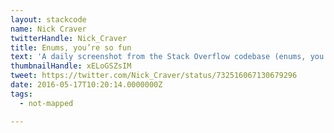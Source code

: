 ```yaml
---
layout: stackcode
name: Nick Craver
twitterHandle: Nick_Craver
title: Enums, you’re so fun
text: 'A daily screenshot from the Stack Overflow codebase (enums, you’re so fun). '
thumbnailHandle: xELoGSZsIM
tweet: https://twitter.com/Nick_Craver/status/732516067130679296
date: 2016-05-17T10:20:14.0000000Z
tags:
  - not-mapped

---
```

